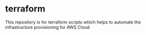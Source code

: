 # terraform
This repository is for terraform scripts which helps to automate the infrastructure provisioning for AWS Cloud
